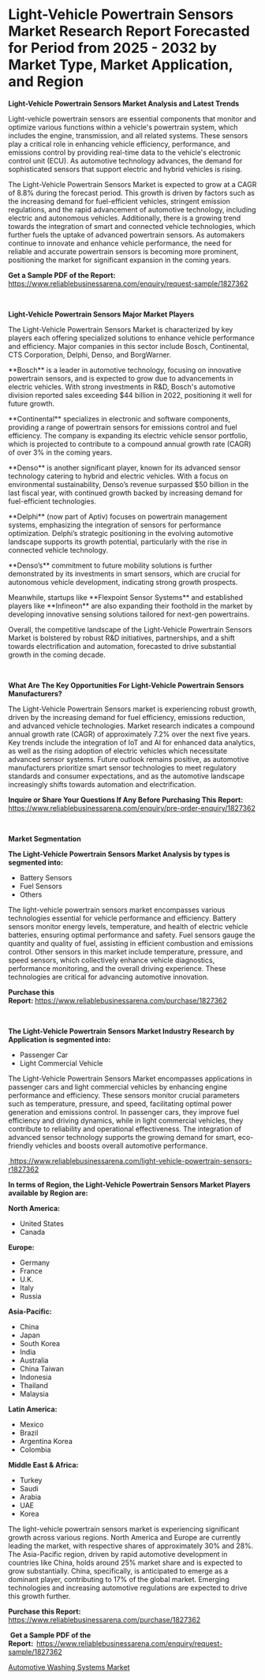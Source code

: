 <p><h1>Light-Vehicle Powertrain Sensors Market Research Report Forecasted for Period from 2025 -  2032 by Market Type, Market Application, and Region</h1></p><p><strong>Light-Vehicle Powertrain Sensors Market Analysis and Latest Trends</strong></p>
<p><p>Light-vehicle powertrain sensors are essential components that monitor and optimize various functions within a vehicle's powertrain system, which includes the engine, transmission, and all related systems. These sensors play a critical role in enhancing vehicle efficiency, performance, and emissions control by providing real-time data to the vehicle's electronic control unit (ECU). As automotive technology advances, the demand for sophisticated sensors that support electric and hybrid vehicles is rising.</p><p>The Light-Vehicle Powertrain Sensors Market is expected to grow at a CAGR of 8.8% during the forecast period. This growth is driven by factors such as the increasing demand for fuel-efficient vehicles, stringent emission regulations, and the rapid advancement of automotive technology, including electric and autonomous vehicles. Additionally, there is a growing trend towards the integration of smart and connected vehicle technologies, which further fuels the uptake of advanced powertrain sensors. As automakers continue to innovate and enhance vehicle performance, the need for reliable and accurate powertrain sensors is becoming more prominent, positioning the market for significant expansion in the coming years.</p></p>
<p><strong>Get a Sample PDF of the Report:&nbsp;</strong> <a href="https://www.reliablebusinessarena.com/enquiry/request-sample/1827362?utm_campaign=1841&utm_medium=2&utm_source=Github&utm_content=ia&utm_term=31032025&utm_id=light-vehicle-powertrain-sensors">https://www.reliablebusinessarena.com/enquiry/request-sample/1827362</a></p>
<p>&nbsp;</p>
<p><strong>Light-Vehicle Powertrain Sensors Major Market Players</strong></p>
<p><p>The Light-Vehicle Powertrain Sensors Market is characterized by key players each offering specialized solutions to enhance vehicle performance and efficiency. Major companies in this sector include Bosch, Continental, CTS Corporation, Delphi, Denso, and BorgWarner.</p><p>**Bosch** is a leader in automotive technology, focusing on innovative powertrain sensors, and is expected to grow due to advancements in electric vehicles. With strong investments in R&D, Bosch's automotive division reported sales exceeding $44 billion in 2022, positioning it well for future growth.</p><p>**Continental** specializes in electronic and software components, providing a range of powertrain sensors for emissions control and fuel efficiency. The company is expanding its electric vehicle sensor portfolio, which is projected to contribute to a compound annual growth rate (CAGR) of over 3% in the coming years.</p><p>**Denso** is another significant player, known for its advanced sensor technology catering to hybrid and electric vehicles. With a focus on environmental sustainability, Denso’s revenue surpassed $50 billion in the last fiscal year, with continued growth backed by increasing demand for fuel-efficient technologies.</p><p>**Delphi** (now part of Aptiv) focuses on powertrain management systems, emphasizing the integration of sensors for performance optimization. Delphi’s strategic positioning in the evolving automotive landscape supports its growth potential, particularly with the rise in connected vehicle technology.</p><p>**Denso’s** commitment to future mobility solutions is further demonstrated by its investments in smart sensors, which are crucial for autonomous vehicle development, indicating strong growth prospects.</p><p>Meanwhile, startups like **Flexpoint Sensor Systems** and established players like **Infineon** are also expanding their foothold in the market by developing innovative sensing solutions tailored for next-gen powertrains.</p><p>Overall, the competitive landscape of the Light-Vehicle Powertrain Sensors Market is bolstered by robust R&D initiatives, partnerships, and a shift towards electrification and automation, forecasted to drive substantial growth in the coming decade.</p></p>
<p>&nbsp;</p>
<p><strong>What Are The Key Opportunities For Light-Vehicle Powertrain Sensors Manufacturers?</strong></p>
<p><p>The Light-Vehicle Powertrain Sensors market is experiencing robust growth, driven by the increasing demand for fuel efficiency, emissions reduction, and advanced vehicle technologies. Market research indicates a compound annual growth rate (CAGR) of approximately 7.2% over the next five years. Key trends include the integration of IoT and AI for enhanced data analytics, as well as the rising adoption of electric vehicles which necessitate advanced sensor systems. Future outlook remains positive, as automotive manufacturers prioritize smart sensor technologies to meet regulatory standards and consumer expectations, and as the automotive landscape increasingly shifts towards automation and electrification.</p></p>
<p><strong>Inquire or Share Your Questions If Any Before Purchasing This Report:</strong> <a href="https://www.reliablebusinessarena.com/enquiry/pre-order-enquiry/1827362?utm_campaign=1841&utm_medium=2&utm_source=Github&utm_content=ia&utm_term=31032025&utm_id=light-vehicle-powertrain-sensors">https://www.reliablebusinessarena.com/enquiry/pre-order-enquiry/1827362</a></p>
<p>&nbsp;</p>
<p><strong>Market Segmentation</strong></p>
<p><strong>The Light-Vehicle Powertrain Sensors Market Analysis by types is segmented into:</strong></p>
<p><ul><li>Battery Sensors</li><li>Fuel Sensors</li><li>Others</li></ul></p>
<p><p>The light-vehicle powertrain sensors market encompasses various technologies essential for vehicle performance and efficiency. Battery sensors monitor energy levels, temperature, and health of electric vehicle batteries, ensuring optimal performance and safety. Fuel sensors gauge the quantity and quality of fuel, assisting in efficient combustion and emissions control. Other sensors in this market include temperature, pressure, and speed sensors, which collectively enhance vehicle diagnostics, performance monitoring, and the overall driving experience. These technologies are critical for advancing automotive innovation.</p></p>
<p><strong>Purchase this Report:&nbsp;</strong><a href="https://www.reliablebusinessarena.com/purchase/1827362?utm_campaign=1841&utm_medium=2&utm_source=Github&utm_content=ia&utm_term=31032025&utm_id=light-vehicle-powertrain-sensors">https://www.reliablebusinessarena.com/purchase/1827362</a></p>
<p>&nbsp;</p>
<p><strong>The Light-Vehicle Powertrain Sensors Market Industry Research by Application is segmented into:</strong></p>
<p><ul><li>Passenger Car</li><li>Light Commercial Vehicle</li></ul></p>
<p><p>The Light-Vehicle Powertrain Sensors Market encompasses applications in passenger cars and light commercial vehicles by enhancing engine performance and efficiency. These sensors monitor crucial parameters such as temperature, pressure, and speed, facilitating optimal power generation and emissions control. In passenger cars, they improve fuel efficiency and driving dynamics, while in light commercial vehicles, they contribute to reliability and operational effectiveness. The integration of advanced sensor technology supports the growing demand for smart, eco-friendly vehicles and boosts overall automotive performance.</p></p>
<p><a href="https://www.reliablebusinessarena.com/light-vehicle-powertrain-sensors-r1827362?utm_campaign=1841&utm_medium=2&utm_source=Github&utm_content=ia&utm_term=31032025&utm_id=light-vehicle-powertrain-sensors">&nbsp;https://www.reliablebusinessarena.com/light-vehicle-powertrain-sensors-r1827362</a></p>
<p><strong>In terms of Region, the Light-Vehicle Powertrain Sensors Market Players available by Region are:</strong></p>
<p>
    <p> <strong> North America: </strong>
        <ul>
            <li>United States</li>
            <li>Canada</li>
        </ul>
        </p> 
    <p> <strong> Europe: </strong>
        <ul>
            <li>Germany</li>
            <li>France</li>
            <li>U.K.</li>
            <li>Italy</li>
            <li>Russia</li>
        </ul>
        </p> 
    <p> <strong> Asia-Pacific: </strong>
        <ul>
            <li>China</li>
            <li>Japan</li>
            <li>South Korea</li>
            <li>India</li>
            <li>Australia</li>
            <li>China Taiwan</li>
            <li>Indonesia</li>
            <li>Thailand</li>
            <li>Malaysia</li>
        </ul>
        </p> 
    <p> <strong> Latin America: </strong>
        <ul>
            <li>Mexico</li>
            <li>Brazil</li>
            <li>Argentina Korea</li>
            <li>Colombia</li>
        </ul>
        </p> 
    <p> <strong> Middle East & Africa: </strong>
        <ul>
            <li>Turkey</li>
            <li>Saudi</li>
            <li>Arabia</li>
            <li>UAE</li>
            <li>Korea</li>
        </ul>
    </p>
    </p>
<p><p>The light-vehicle powertrain sensors market is experiencing significant growth across various regions. North America and Europe are currently leading the market, with respective shares of approximately 30% and 28%. The Asia-Pacific region, driven by rapid automotive development in countries like China, holds around 25% market share and is expected to grow substantially. China, specifically, is anticipated to emerge as a dominant player, contributing to 17% of the global market. Emerging technologies and increasing automotive regulations are expected to drive this growth further.</p></p>
<p><strong>Purchase this Report: </strong><a href="https://www.reliablebusinessarena.com/purchase/1827362?utm_campaign=1841&utm_medium=2&utm_source=Github&utm_content=ia&utm_term=31032025&utm_id=light-vehicle-powertrain-sensors">https://www.reliablebusinessarena.com/purchase/1827362</a></p>
<p>&nbsp;<strong>Get a Sample PDF of the Report:&nbsp;&nbsp;</strong><a href="https://www.reliablebusinessarena.com/enquiry/request-sample/1827362?utm_campaign=1841&utm_medium=2&utm_source=Github&utm_content=ia&utm_term=31032025&utm_id=light-vehicle-powertrain-sensors">https://www.reliablebusinessarena.com/enquiry/request-sample/1827362</a></p>
<p><strong></strong></p>
<p><p><a href="https://github.com/julyju69/Market-Research-Report-List-6/blob/main/automotive-washing-systems-market.md?utm_campaign=1841&utm_medium=2&utm_source=Github&utm_content=ia&utm_term=31032025&utm_id=light-vehicle-powertrain-sensors">Automotive Washing Systems Market</a></p></p>